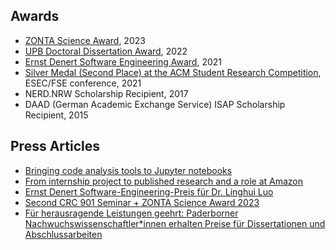 ## Awards 
- [ZONTA Science Award](https://sfb901.uni-paderborn.de/newsold/details/second-sfb-901-seminar-zonta-science-award-2023), 2023
- [UPB Doctoral Dissertation Award](https://www.uni-paderborn.de/nachricht/99845), 2022
- [Ernst Denert Software Engineering Award](https://fb-swt.gi.de/weiteres/ernst-denert-se-preis/bisherige-preistraeger), 2021
- [Silver Medal (Second Place) at the ACM Student Research Competition](https://src.acm.org/winners/2022), ESEC/FSE conference, 2021
- NERD.NRW Scholarship Recipient, 2017
- DAAD (German Academic Exchange Service) ISAP Scholarship Recipient, 2015

## Press Articles   
- [Bringing code analysis tools to Jupyter notebooks](https://www.amazon.science/blog/bringing-code-analysis-tools-to-jupyter-notebooks)
- [From internship project to published research and a role at Amazon](https://www.amazon.science/working-at-amazon/linghui-luo-code-guru-security-plug-in-aws-internship)
- [Ernst Denert Software-Engineering-Preis für Dr. Linghui Luo](https://gi.de/meldung/ernst-denert-software-engineering-preis-fuer-dr-linghui-luo) 
- [Second CRC 901 Seminar + ZONTA Science Award 2023](https://sfb901.uni-paderborn.de/newsold/details/second-sfb-901-seminar-zonta-science-award-2023)
- [Für herausragende Leistungen geehrt: Paderborner Nachwuchswissenschaftler*innen erhalten Preise für Dissertationen und Abschlussarbeiten](https://www.uni-paderborn.de/nachricht/99845)
